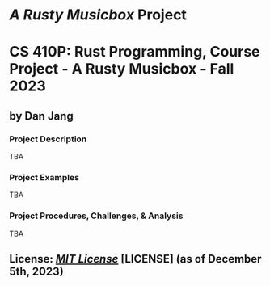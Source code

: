 
# *A Rusty Musicbox* Project

# CS 410P: Rust Programming, Course Project - A Rusty Musicbox - Fall 2023

## by Dan Jang

### Project Description

TBA

### Project Examples

TBA

### Project Procedures, Challenges, & Analysis

TBA

## License: *[MIT License](https://opensource.org/license/mit//)* [LICENSE] (as of December 5th, 2023)
